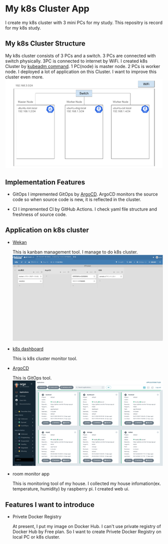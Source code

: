 # My k8s Cluster App
I create my k8s cluster with 3 mini PCs for my study.
This repositry is record for my k8s study.

## My k8s Cluster Structure
My k8s cluster consists of 3 PCs and a switch. 3 PCs are connected with switch physically. 3PC is connected to internet by WiFi. I created k8s Cluster by [kubeadm command](https://kubernetes.io/docs/reference/setup-tools/kubeadm/). 1 PC(node) is master node. 2 PCs is worker node. I deployed a lot of application on this Cluster. I want to improve this cluster even more.
![structure](./images/structure.png)

## Implementation Features
- GitOps
I impremented GitOps by [ArgoCD](https://argo-cd.readthedocs.io/en/stable/). 
ArgoCD monitors the source code so when source code is new, it is reflected in the cluster.

- CI
I impremented CI by GitHub Actions. I check yaml file structure and freshness of source code.


## Application on k8s cluster
- [Wekan](https://wekan.github.io/)

    This is kanban management tool. I manage to do k8s cluster.
    ![structure](./images/wekan.png)


- [k8s dashboard](https://kubernetes.io/docs/tasks/access-application-cluster/web-ui-dashboard/)
    
    This is k8s cluster monitor tool.

- [ArgoCD](https://argo-cd.readthedocs.io/en/stable/)

    This is GitOps tool.
    ![structure](./images/argocd.png)

- room monitor app

    This is monitoring tool of my house. I collected my house infomation(ex. temperature, humidity) by raspberry pi. I created web ui.

## Features I want to introduce

- Privete Docker Registry

    At present, I put my image on Docker Hub. I can't use private registry of Docker Hub by Free plan. So I want to create Privete Docker Registry on local PC or k8s cluster.